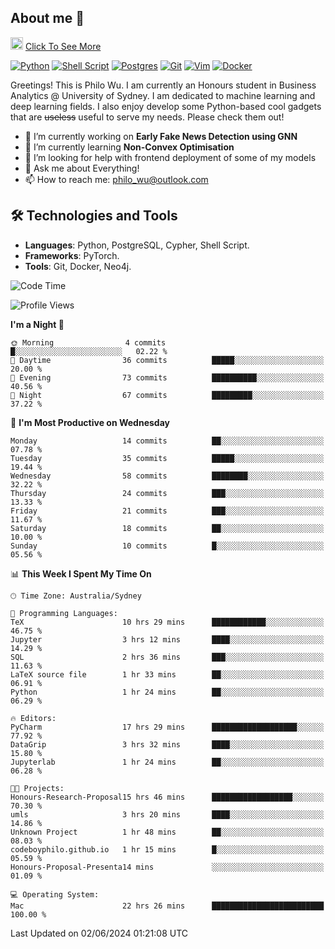 ## About me 🤗

<a href="#"><img src="https://media.giphy.com/media/hvRJCLFzcasrR4ia7z/giphy.gif" width="20px" height="20px"></a> [Click To See More](https://philowu.notion.site/philowu/Philo-Hao-Wu-8bc7b2a81217493399d7db22df70fbfd)

[![Python](https://img.shields.io/badge/python-3670A0?style=for-the-badge&logo=python&logoColor=ffdd54)](#)
[![Shell Script](https://img.shields.io/badge/shell_script-%23121011.svg?style=for-the-badge&logo=gnu-bash&logoColor=white)](#)
[![Postgres](https://img.shields.io/badge/postgres-%23316192.svg?style=for-the-badge&logo=postgresql&logoColor=white)](#)
[![Git](https://img.shields.io/badge/git-%23F05033.svg?style=for-the-badge&logo=git&logoColor=white)](#)
[![Vim](https://img.shields.io/badge/VIM-%2311AB00.svg?style=for-the-badge&logo=vim&logoColor=white)](#)
[![Docker](https://img.shields.io/badge/docker-%230db7ed.svg?style=for-the-badge&logo=docker&logoColor=white)](#)

Greetings! This is Philo Wu. I am currently an Honours student in Business Analytics \@ University of Sydney. I am dedicated to machine learning and deep learning fields. I also enjoy develop some Python-based cool gadgets that are ~~useless~~ useful to serve my needs. Please check them out!

- 🔭 I’m currently working on **Early Fake News Detection using GNN**
- 🌱 I’m currently learning **Non-Convex Optimisation**
- 🤔 I’m looking for help with frontend deployment of some of my models
- 💬 Ask me about Everything!
- 📫 How to reach me: philo_wu@outlook.com

## 🛠 Technologies and Tools
- **Languages**: Python, PostgreSQL, Cypher, Shell Script.
- **Frameworks**: PyTorch.
- **Tools**: Git, Docker, Neo4j.

<!--START_SECTION:waka-->
![Code Time](http://img.shields.io/badge/Code%20Time-201%20hrs%2036%20mins-blue)

![Profile Views](http://img.shields.io/badge/Profile%20Views-0-blue)

**I'm a Night 🦉** 

```text
🌞 Morning                4 commits           █░░░░░░░░░░░░░░░░░░░░░░░░   02.22 % 
🌆 Daytime                36 commits          █████░░░░░░░░░░░░░░░░░░░░   20.00 % 
🌃 Evening                73 commits          ██████████░░░░░░░░░░░░░░░   40.56 % 
🌙 Night                  67 commits          █████████░░░░░░░░░░░░░░░░   37.22 % 
```
📅 **I'm Most Productive on Wednesday** 

```text
Monday                   14 commits          ██░░░░░░░░░░░░░░░░░░░░░░░   07.78 % 
Tuesday                  35 commits          █████░░░░░░░░░░░░░░░░░░░░   19.44 % 
Wednesday                58 commits          ████████░░░░░░░░░░░░░░░░░   32.22 % 
Thursday                 24 commits          ███░░░░░░░░░░░░░░░░░░░░░░   13.33 % 
Friday                   21 commits          ███░░░░░░░░░░░░░░░░░░░░░░   11.67 % 
Saturday                 18 commits          ██░░░░░░░░░░░░░░░░░░░░░░░   10.00 % 
Sunday                   10 commits          █░░░░░░░░░░░░░░░░░░░░░░░░   05.56 % 
```


📊 **This Week I Spent My Time On** 

```text
🕑︎ Time Zone: Australia/Sydney

💬 Programming Languages: 
TeX                      10 hrs 29 mins      ████████████░░░░░░░░░░░░░   46.75 % 
Jupyter                  3 hrs 12 mins       ████░░░░░░░░░░░░░░░░░░░░░   14.29 % 
SQL                      2 hrs 36 mins       ███░░░░░░░░░░░░░░░░░░░░░░   11.63 % 
LaTeX source file        1 hr 33 mins        ██░░░░░░░░░░░░░░░░░░░░░░░   06.91 % 
Python                   1 hr 24 mins        ██░░░░░░░░░░░░░░░░░░░░░░░   06.29 % 

🔥 Editors: 
PyCharm                  17 hrs 29 mins      ███████████████████░░░░░░   77.92 % 
DataGrip                 3 hrs 32 mins       ████░░░░░░░░░░░░░░░░░░░░░   15.80 % 
Jupyterlab               1 hr 24 mins        ██░░░░░░░░░░░░░░░░░░░░░░░   06.28 % 

🐱‍💻 Projects: 
Honours-Research-Proposal15 hrs 46 mins      ██████████████████░░░░░░░   70.30 % 
umls                     3 hrs 20 mins       ████░░░░░░░░░░░░░░░░░░░░░   14.86 % 
Unknown Project          1 hr 48 mins        ██░░░░░░░░░░░░░░░░░░░░░░░   08.03 % 
codeboyphilo.github.io   1 hr 15 mins        █░░░░░░░░░░░░░░░░░░░░░░░░   05.59 % 
Honours-Proposal-Presenta14 mins             ░░░░░░░░░░░░░░░░░░░░░░░░░   01.09 % 

💻 Operating System: 
Mac                      22 hrs 26 mins      █████████████████████████   100.00 % 
```


 Last Updated on 02/06/2024 01:21:08 UTC
<!--END_SECTION:waka-->
